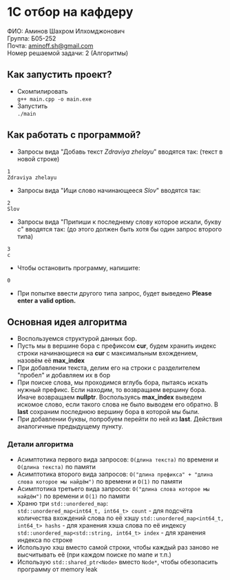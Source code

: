 # 1С отбор на кафдеру

ФИО: Аминов Шахром Илхомджонович </br>
Группа: Б05-252 </br>
Почта: [aminoff.sh@gmail.com](mailto:aminoff.sh@gmail.com) </br>
Номер решаемой задачи: 2 (Алгоритмы)

## Как запустить проект?
* Скомпилировать </br>
  `g++ main.cpp -o main.exe`
* Запустить </br>
  `./main`
## Как работать с программой?
* Запросы вида "Добавь текст _Zdraviya zhelayu_" вводятся так: (текст в новой строке)
```
1
Zdraviya zhelayu
```
* Запросы вида "Ищи слово начинающееся _Slov_" вводятся так:
```
2
Slov
```
* Запросы вида "Припиши к последнему слову которое искали, букву _c_" вводятся так: (до этого должен быть хотя бы один запрос второго типа)
```
3
c
```
* Чтобы остановить программу, напишите: 
```
0
```
* При попытке ввести другого типа запрос, будет выведено **Please enter a valid option.**
## Основная идея алгоритма
* Воспользуемся структурой данных бор.
* Пусть мы в вершине бора с префиксом **cur**, будем хранить индекс строки начинающиеся на **cur** с максимальным вхождением, назовём её **max_index**
* При добавлении текста, делим его на строки с разделителем "пробел" и добавляем их в бор
* При поиске слова, мы проходимся вглубь бора, пытаясь искать нужный префикс. 
Если находим, то возвращаем вершину бора. Иначе возвращаем **nullptr**. 
Воспользуясь **max_index** выведем искомое слово, если такого слова не было выводем его обратно. В **last** сохраним последнюю вершину бора в которой мы были.
* При добавлении буквы, попробуем перейти по ней из **last**. Действия аналогичные предыдущему пункту.
### Детали алгоритма
* Асимптотика первого вида запросов: `O(длина текста)` по времени и `O(длина текста)` по памяти
* Асимптотика второго вида запросов: `O("длина префикса" + "длина слова которое мы найдём")` по времени и `O(1)` по памяти
* Асимптотика третьего вида запросов: `O("длина слова которое мы найдём")` по времени и `O(1)` по памяти
* Храню три `std::unordered_map`: </br>
`std::unordered_map<int64_t, int64_t> count` - для подсчёта количества вхождений слова по её хэшу
`std::unordered_map<int64_t, int64_t> hashs` - для хранения хэша слова по её индексу
`std::unordered_map<std::string, int64_t> index` - для хранения индекса по строке
* Использую хэш вместо самой строки, чтобы каждый раз заново не высчитывать её (при каждом поиске по мапе и т.п.)
* Использую `std::shared_ptr<Node>` вместо `Node*`, чтобы обезопасить программу от memory leak
